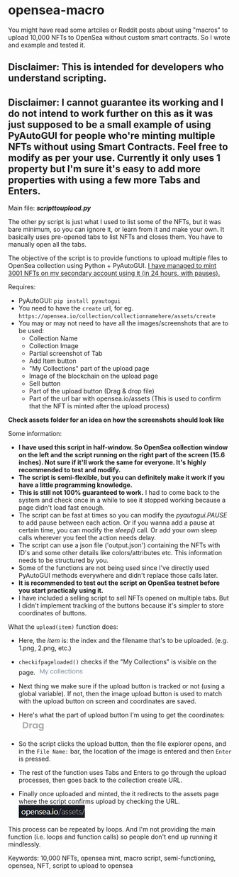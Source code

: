 # opensea-macro
You might have read some artciles or Reddit posts about using "macros" to upload 10,000 NFTs to OpenSea without custom smart contracts. So I wrote and example and tested it.

## Disclaimer: This is intended for developers who understand scripting.
## Disclaimer: I cannot guarantee its working and I do not intend to work further on this as it was just supposed to be a small example of using PyAutoGUI for people who're minting multiple NFTs without using Smart Contracts. Feel free to modify as per your use. Currently it only uses 1 property but I'm sure it's easy to add more properties with using a few more Tabs and Enters. 

Main file: ***scripttoupload.py***

The other py script is just what I used to list some of the NFTs, but it was bare minimum, so you can ignore it, or learn from it and make your own. It basically uses pre-opened tabs to list NFTs and closes them. You have to manually open all the tabs.


The objective of the script is to provide functions to upload multiple files to OpenSea collection using Python + PyAutoGUI.
[I have managed to mint 3001 NFTs on my secondary account using it (in 24 hours, with pauses).](https://opensea.io/collection/bringbacktheegg/)

Requires: 
- PyAutoGUI: `pip install pyautogui`
- You need to have the `create` url, for eg. `https://opensea.io/collection/collectionnamehere/assets/create`
- You may or may not need to have all the images/screenshots that are to be used:
  - Collection Name
  - Collection Image
  - Partial screenshot of Tab
  - Add Item button
  - "My Collections" part of the upload page
  - Image of the blockchain on the upload page
  - Sell button
  - Part of the upload button (Drag & drop file)
  - Part of the url bar with opensea.io/assets (This is used to confirm that the NFT is minted after the upload process)

**Check assets folder for an idea on how the screenshots should look like**

Some information:
- **I have used this script in half-window. So OpenSea collection window on the left and the script running on the right part of the screen (15.6 inches). Not sure if it'll work the same for everyone. It's highly recommended to test and modify.**
- **The script is semi-flexible, but you can definitely make it work if you have a little programming knowledge.**
- **This is still not 100% guaranteed to work.** I had to come back to the system and check once in a while to see it stopped working because a page didn't load fast enough.
- The script can be fast at times so you can modify the _pyautogui.PAUSE_ to add pause between each action. Or if you wanna add a pause at certain time, you can modify the _sleep()_ call. Or add your own sleep calls wherever you feel the action needs delay.
- The script can use a json file ('output.json') containing the NFTs with ID's and some other details like colors/attributes etc. This information needs to be structured by you.
- Some of the functions are not being used since I've directly used PyAutoGUI methods everywhere and didn't replace those calls later.
- **It is recommended to test out the script on OpenSea testnet before you start practicaly using it.**
- I have included a selling script to sell NFTs opened on multiple tabs. But I didn't implement tracking of the buttons because it's simpler to store coordinates of buttons.


What the `upload(item)` function does:

- Here, the _item_ is: the index and the filename that's to be uploaded. (e.g. 1.png, 2.png, etc.)

- `checkifpageloaded()` checks if the "My Collections" is visible on the page.
![My Collections](assets/collectionactive.png)

- Next thing we make sure if the upload button is tracked or not (using a global variable). If not, then the image upload button is used to match with the upload button on screen and coordinates are saved.

- Here's what the part of upload button I'm using to get the coordinates:
  ![Upload](assets/upload.png)

- So the script clicks the upload button, then the file explorer opens, and in the `File Name:` bar, the location of the image is entered and then `Enter` is pressed.

- The rest of the function uses Tabs and Enters to go through the upload processes, then goes back to the collection create URL. 

- Finally once uploaded and minted, the it redirects to the assets page where the script confirms upload by checking the URL. 
  ![Upload](assets/created.png)

This process can be repeated by loops. And I'm not providing the main function (i.e. loops and function calls) so people don't end up running it mindlessly.



Keywords: 10,000 NFTs, opensea mint, macro script, semi-functioning, opensea, NFT, script to upload to opensea
